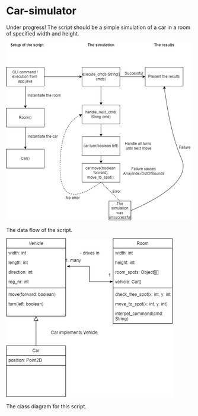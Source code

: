 # Car-simulator

Under progress! The script should be a simple simulation of a car in a room of specified width and height.

![](imgs/Flow%20of%20script.drawio.png)

The data flow of the script.

![](imgs/Class%20diagram.drawio.png)

The class diagram for this script.